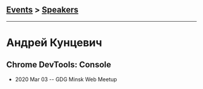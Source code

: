 ## [Events](../README.md) > [Speakers](../speakers.md)
---

# Андрей Кунцевич

## Chrome DevTools: Console
- 2020 Mar 03 -- GDG Minsk Web Meetup    
